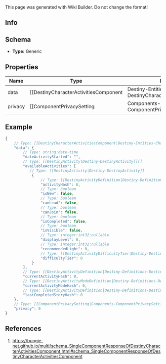 <span class="wiki-builder">This page was generated with Wiki Builder. Do not change the format!</span>

## Info

## Schema
* **Type:** Generic

## Properties
Name | Type | Description
---- | ---- | -----------
data | [[DestinyCharacterActivitiesComponent|Destiny-Entities-Characters-DestinyCharacterActivitiesComponent]] | 
privacy | [[ComponentPrivacySetting|Components-ComponentPrivacySetting]]:Enum | 

## Example
```javascript
{
    // Type: [[DestinyCharacterActivitiesComponent|Destiny-Entities-Characters-DestinyCharacterActivitiesComponent]]
    "data": {
        // Type: string:date-time
        "dateActivityStarted": "",
        // Type: [[DestinyActivity|Destiny-DestinyActivity]][]
        "availableActivities": [
           // Type: [[DestinyActivity|Destiny-DestinyActivity]]
            {
                // Type: [[DestinyActivityDefinition|Destiny-Definitions-DestinyActivityDefinition]]:ManifestDefinition:integer:uint32
                "activityHash": 0,
                // Type: boolean
                "isNew": false,
                // Type: boolean
                "canLead": false,
                // Type: boolean
                "canJoin": false,
                // Type: boolean
                "isCompleted": false,
                // Type: boolean
                "isVisible": false,
                // Type: integer:int32:nullable
                "displayLevel": 0,
                // Type: integer:int32:nullable
                "recommendedLight": 0,
                // Type: [[DestinyActivityDifficultyTier|Destiny-DestinyActivityDifficultyTier]]:Enum
                "difficultyTier": 0
            }
        ],
        // Type: [[DestinyActivityDefinition|Destiny-Definitions-DestinyActivityDefinition]]:ManifestDefinition:integer:uint32
        "currentActivityHash": 0,
        // Type: [[DestinyActivityModeDefinition|Destiny-Definitions-DestinyActivityModeDefinition]]:ManifestDefinition:integer:uint32
        "currentActivityModeHash": 0,
        // Type: [[DestinyActivityDefinition|Destiny-Definitions-DestinyActivityDefinition]]:ManifestDefinition:integer:uint32
        "lastCompletedStoryHash": 0
    },
    // Type: [[ComponentPrivacySetting|Components-ComponentPrivacySetting]]:Enum
    "privacy": 0
}

```

## References
1. https://bungie-net.github.io/multi/schema_SingleComponentResponseOfDestinyCharacterActivitiesComponent.html#schema_SingleComponentResponseOfDestinyCharacterActivitiesComponent
